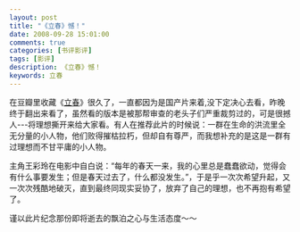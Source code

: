 ```yaml
---
layout: post
title: "《立春》憾！"
date: 2008-09-28 15:01:00
comments: true
categories: [书评影评]
tags: [影评]
description: 《立春》憾！
keywords: 立春
---
```


在豆瓣里收藏《[立春](http://movie.douban.com/subject/3036997/)》很久了，一直都因为是国产片来着,没下定决心去看，昨晚终于翻出来看了，虽然看的版本是被那帮审查的老头子们严重裁剪过的，可是很撼人---将理想撕开来给大家看。有人在推荐此片的时候说：一群在生命的洪流里全无分量的小人物，他们败得摧枯拉朽，但却自有尊严，而我想补充的是这是一群有过理想而不甘平庸的小人物。 

<!--more-->

主角王彩玲在电影中自白说：“每年的春天一来，我的心里总是蠢蠢欲动，觉得会有什么事要发生；但是春天过去了，什么都没发生。”，于是乎一次次希望升起，又一次次残酷地破灭，直到最终同现实妥协了，放弃了自己的理想，也不再抱有希望了。 

谨以此片纪念那份即将逝去的飘泊之心与生活态度～～
